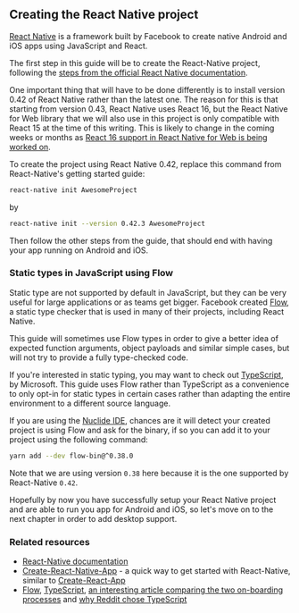 ## Creating the React Native project

[React Native](http://facebook.github.io/react-native/) is a framework built by Facebook to create native Android and iOS apps using JavaScript and React.

The first step in this guide will be to create the React-Native project, following the [steps from the official React Native documentation](https://facebook.github.io/react-native/releases/0.42/docs/getting-started.html).

One important thing that will have to be done differently is to install version 0.42 of React Native rather than the latest one. The reason for this is that starting from version 0.43, React Native uses React 16, but the React Native for Web library that we will also use in this project is only compatible with React 15 at the time of this writing. This is likely to change in the coming weeks or months as [React 16 support in React Native for Web is being worked on](https://github.com/necolas/react-native-web/issues/364).

To create the project using React Native 0.42, replace this command from React-Native's getting started guide:

```bash
react-native init AwesomeProject
```

by

```bash
react-native init --version 0.42.3 AwesomeProject
```

Then follow the other steps from the guide, that should end with having your app running on Android and iOS.

### Static types in JavaScript using Flow

Static type are not supported by default in JavaScript, but they can be very useful for large applications or as teams get bigger. Facebook created [Flow](https://flow.org/), a static type checker that is used in many of their projects, including React Native.

This guide will sometimes use Flow types in order to give a better idea of expected function arguments, object payloads and similar simple cases, but will not try to provide a fully type-checked code.

If you're interested in static typing, you may want to check out [TypeScript](https://www.typescriptlang.org/), by Microsoft. This guide uses Flow rather than TypeScript as a convenience to only opt-in for static types in certain cases rather than adapting the entire environment to a different source language.

If you are using the [Nuclide IDE](https://nuclide.io/), chances are it will detect your created project is using Flow and ask for the binary, if so you can add it to your project using the following command:

```bash
yarn add --dev flow-bin@^0.38.0
```

Note that we are using version `0.38` here because it is the one supported by React-Native `0.42`.

Hopefully by now you have successfully setup your React Native project and are able to run you app for Android and iOS, so let's move on to the next chapter in order to add desktop support.

### Related resources

* [React-Native documentation](http://facebook.github.io/react-native/)
* [Create-React-Native-App](https://github.com/react-community/create-react-native-app) - a quick way to get started with React-Native, similar to [Create-React-App](https://github.com/facebookincubator/create-react-app)
* [Flow](https://flow.org/), [TypeScript](https://www.typescriptlang.org/), [an interesting article comparing the two on-boarding processes](http://thejameskyle.com/adopting-flow-and-typescript.html) and [why Reddit chose TypeScript](https://redditblog.com/2017/06/30/why-we-chose-typescript/)



